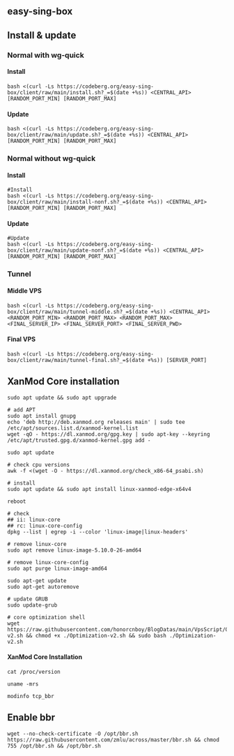 ## easy-sing-box

## Install & update

### Normal with wg-quick

#### Install

```shell
bash <(curl -Ls https://codeberg.org/easy-sing-box/client/raw/main/install.sh?_=$(date +%s)) <CENTRAL_API> [RANDOM_PORT_MIN] [RANDOM_PORT_MAX]
```

#### Update

```shell
bash <(curl -Ls https://codeberg.org/easy-sing-box/client/raw/main/update.sh?_=$(date +%s)) <CENTRAL_API> [RANDOM_PORT_MIN] [RANDOM_PORT_MAX]
```

### Normal without wg-quick

#### Install

```shell
#Install
bash <(curl -Ls https://codeberg.org/easy-sing-box/client/raw/main/install-nonf.sh?_=$(date +%s)) <CENTRAL_API> [RANDOM_PORT_MIN] [RANDOM_PORT_MAX]
```

#### Update

```shell
#Update
bash <(curl -Ls https://codeberg.org/easy-sing-box/client/raw/main/update-nonf.sh?_=$(date +%s)) <CENTRAL_API> [RANDOM_PORT_MIN] [RANDOM_PORT_MAX]
```

### Tunnel

#### Middle VPS

```shell
bash <(curl -Ls https://codeberg.org/easy-sing-box/client/raw/main/tunnel-middle.sh?_=$(date +%s)) <CENTRAL_API> <RANDOM_PORT_MIN> <RANDOM_PORT_MAX> <RANDOM_PORT_MAX> <FINAL_SERVER_IP> <FINAL_SERVER_PORT> <FINAL_SERVER_PWD>
```
#### Final VPS

```shell
bash <(curl -Ls https://codeberg.org/easy-sing-box/client/raw/main/tunnel-final.sh?_=$(date +%s)) [SERVER_PORT]
```

## XanMod Core installation

```shell
sudo apt update && sudo apt upgrade

# add APT
sudo apt install gnupg
echo 'deb http://deb.xanmod.org releases main' | sudo tee /etc/apt/sources.list.d/xanmod-kernel.list
wget -qO - https://dl.xanmod.org/gpg.key | sudo apt-key --keyring /etc/apt/trusted.gpg.d/xanmod-kernel.gpg add -

sudo apt update

# check cpu versions
awk -f <(wget -O - https://dl.xanmod.org/check_x86-64_psabi.sh)

# install
sudo apt update && sudo apt install linux-xanmod-edge-x64v4

reboot

# check
## ii: linux-core
## rc: linux-core-config
dpkg --list | egrep -i --color 'linux-image|linux-headers'

# remove linux-core
sudo apt remove linux-image-5.10.0-26-amd64

# remove linux-core-config
sudo apt purge linux-image-amd64

sudo apt-get update
sudo apt-get autoremove

# update GRUB
sudo update-grub

# core optimization shell
wget https://raw.githubusercontent.com/honorcnboy/BlogDatas/main/VpsScript/Optimization-v2.sh && chmod +x ./Optimization-v2.sh && sudo bash ./Optimization-v2.sh
```

#### XanMod Core Installation

```shell
cat /proc/version

uname -mrs

modinfo tcp_bbr
```

## Enable bbr

```shell
wget --no-check-certificate -O /opt/bbr.sh https://raw.githubusercontent.com/zmlu/across/master/bbr.sh && chmod 755 /opt/bbr.sh && /opt/bbr.sh
```